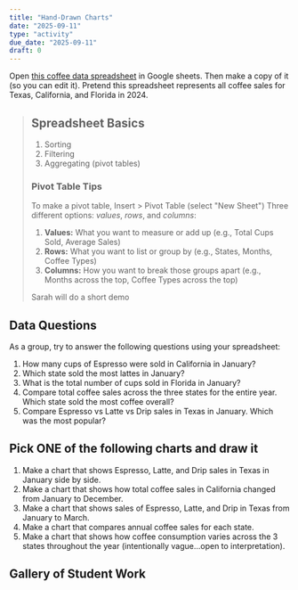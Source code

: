```yaml
---
title: "Hand-Drawn Charts"
date: "2025-09-11"
type: "activity"
due_date: "2025-09-11"
draft: 0
---
```


Open <a href="https://docs.google.com/spreadsheets/d/1-kR9VPs0In0o8Z-Dc_xt55Qp2QjSyE5N7SiL2ykROhk/edit?usp=sharing" target="_blank">this coffee data spreadsheet</a> in Google sheets. Then make a copy of it (so you can edit it). Pretend this spreadsheet represents all coffee sales for Texas, California, and Florida in 2024.

> ## Spreadsheet Basics
> 1. Sorting
> 2. Filtering
> 3. Aggregating (pivot tables)
> 
> ### Pivot Table Tips
> To make a pivot table, Insert > Pivot Table (select "New Sheet")
> Three different options: *values*, *rows*, and *columns*:
> 1. **Values:** What you want to measure or add up (e.g., Total Cups Sold, Average Sales)
> 2. **Rows:** What you want to list or group by (e.g., States, Months, Coffee Types)
> 3. **Columns:** How you want to break those groups apart (e.g., Months across the top, Coffee Types across the top)
>
> Sarah will do a short demo
>

## Data Questions
As a group, try to answer the following questions using your spreadsheet:

1. How many cups of Espresso were sold in California in January?
1. Which state sold the most lattes in January?
1. What is the total number of cups sold in Florida in January?
1. Compare total coffee sales across the three states for the entire year. Which state sold the most coffee overall?
1. Compare Espresso vs Latte vs Drip sales in Texas in January. Which was the most popular?

## Pick ONE of the following charts and draw it
1. Make a chart that shows Espresso, Latte, and Drip sales in Texas in January side by side.
1. Make a chart that shows how total coffee sales in California changed from January to December.
1. Make a chart that shows sales of Espresso, Latte, and Drip in Texas from January to March.
1. Make a chart that compares annual coffee sales for each state. 
1. Make a chart that shows how coffee consumption varies across the 3 states throughout the year (intentionally vague...open to interpretation).


## Gallery of Student Work

<ImageGrid set="vis01" />